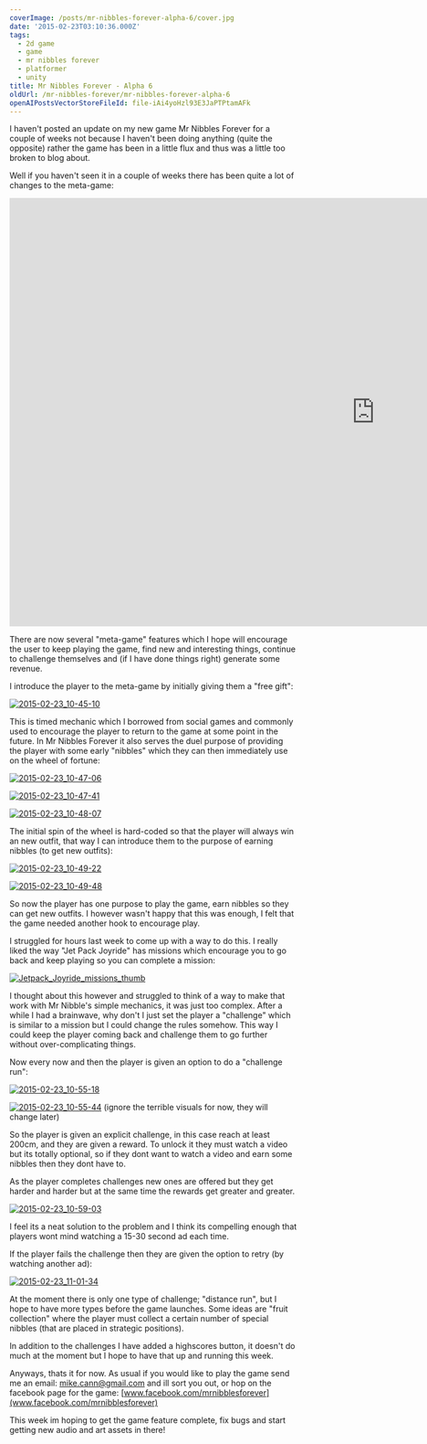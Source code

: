 ```yaml
---
coverImage: /posts/mr-nibbles-forever-alpha-6/cover.jpg
date: '2015-02-23T03:10:36.000Z'
tags:
  - 2d game
  - game
  - mr nibbles forever
  - platformer
  - unity
title: Mr Nibbles Forever - Alpha 6
oldUrl: /mr-nibbles-forever/mr-nibbles-forever-alpha-6
openAIPostsVectorStoreFileId: file-iAi4yoHzl93E3JaPTPtamAFk
---
```


I haven't posted an update on my new game Mr Nibbles Forever for a couple of weeks not because I haven't been doing anything (quite the opposite) rather the game has been in a little flux and thus was a little too broken to blog about.

<!-- more -->

Well if you haven't seen it in a couple of weeks there has been quite a lot of changes to the meta-game:

<iframe width="1280" height="750" src="https://www.youtube.com/embed/3hzO1Io995o" frameborder="0" allowfullscreen></iframe>

There are now several "meta-game" features which I hope will encourage the user to keep playing the game, find new and interesting things, continue to challenge themselves and (if I have done things right) generate some revenue.

I introduce the player to the meta-game by initially giving them a "free gift":

[![2015-02-23_10-45-10](https://www.mikecann.co.uk/wp-content/uploads/2015/02/2015-02-23_10-45-10-1024x756.png)](https://www.mikecann.co.uk/wp-content/uploads/2015/02/2015-02-23_10-45-10.png)

This is timed mechanic which I borrowed from social games and commonly used to encourage the player to return to the game at some point in the future. In Mr Nibbles Forever it also serves the duel purpose of providing the player with some early "nibbles" which they can then immediately use on the wheel of fortune:

[![2015-02-23_10-47-06](https://www.mikecann.co.uk/wp-content/uploads/2015/02/2015-02-23_10-47-06-1024x764.png)](https://www.mikecann.co.uk/wp-content/uploads/2015/02/2015-02-23_10-47-06.png)

[![2015-02-23_10-47-41](https://www.mikecann.co.uk/wp-content/uploads/2015/02/2015-02-23_10-47-41-1024x768.png)](https://www.mikecann.co.uk/wp-content/uploads/2015/02/2015-02-23_10-47-41.png)

[![2015-02-23_10-48-07](https://www.mikecann.co.uk/wp-content/uploads/2015/02/2015-02-23_10-48-07-1024x765.png)](https://www.mikecann.co.uk/wp-content/uploads/2015/02/2015-02-23_10-48-07.png)

The initial spin of the wheel is hard-coded so that the player will always win an new outfit, that way I can introduce them to the purpose of earning nibbles (to get new outfits):

[![2015-02-23_10-49-22](https://www.mikecann.co.uk/wp-content/uploads/2015/02/2015-02-23_10-49-22-1024x763.png)](https://www.mikecann.co.uk/wp-content/uploads/2015/02/2015-02-23_10-49-22.png)

[![2015-02-23_10-49-48](https://www.mikecann.co.uk/wp-content/uploads/2015/02/2015-02-23_10-49-48-1024x766.png)](https://www.mikecann.co.uk/wp-content/uploads/2015/02/2015-02-23_10-49-48.png)

So now the player has one purpose to play the game, earn nibbles so they can get new outfits. I however wasn't happy that this was enough, I felt that the game needed another hook to encourage play.

I struggled for hours last week to come up with a way to do this. I really liked the way "Jet Pack Joyride" has missions which encourage you to go back and keep playing so you can complete a mission:

[![Jetpack_Joyride_missions_thumb](https://www.mikecann.co.uk/wp-content/uploads/2015/02/Jetpack_Joyride_missions_thumb.png)](https://www.mikecann.co.uk/wp-content/uploads/2015/02/Jetpack_Joyride_missions_thumb.png)

I thought about this however and struggled to think of a way to make that work with Mr Nibble's simple mechanics, it was just too complex. After a while I had a brainwave, why don't I just set the player a "challenge" which is similar to a mission but I could change the rules somehow. This way I could keep the player coming back and challenge them to go further without over-complicating things.

Now every now and then the player is given an option to do a "challenge run":

[![2015-02-23_10-55-18](https://www.mikecann.co.uk/wp-content/uploads/2015/02/2015-02-23_10-55-18-1024x762.png)](https://www.mikecann.co.uk/wp-content/uploads/2015/02/2015-02-23_10-55-18.png)

[![2015-02-23_10-55-44](https://www.mikecann.co.uk/wp-content/uploads/2015/02/2015-02-23_10-55-44-1024x767.png)](https://www.mikecann.co.uk/wp-content/uploads/2015/02/2015-02-23_10-55-44.png)
(ignore the terrible visuals for now, they will change later)

So the player is given an explicit challenge, in this case reach at least 200cm, and they are given a reward. To unlock it they must watch a video but its totally optional, so if they dont want to watch a video and earn some nibbles then they dont have to.

As the player completes challenges new ones are offered but they get harder and harder but at the same time the rewards get greater and greater.

[![2015-02-23_10-59-03](https://www.mikecann.co.uk/wp-content/uploads/2015/02/2015-02-23_10-59-03-1024x765.png)](https://www.mikecann.co.uk/wp-content/uploads/2015/02/2015-02-23_10-59-03.png)

I feel its a neat solution to the problem and I think its compelling enough that players wont mind watching a 15-30 second ad each time.

If the player fails the challenge then they are given the option to retry (by watching another ad):

[![2015-02-23_11-01-34](https://www.mikecann.co.uk/wp-content/uploads/2015/02/2015-02-23_11-01-34-1024x767.png)](https://www.mikecann.co.uk/wp-content/uploads/2015/02/2015-02-23_11-01-34.png)

At the moment there is only one type of challenge; "distance run", but I hope to have more types before the game launches. Some ideas are "fruit collection" where the player must collect a certain number of special nibbles (that are placed in strategic positions).

In addition to the challenges I have added a highscores button, it doesn't do much at the moment but I hope to have that up and running this week.

Anyways, thats it for now. As usual if you would like to play the game send me an email: mike.cann@gmail.com and ill sort you out, or hop on the facebook page for the game: [www.facebook.com/mrnibblesforever](www.facebook.com/mrnibblesforever)

This week im hoping to get the game feature complete, fix bugs and start getting new audio and art assets in there!
